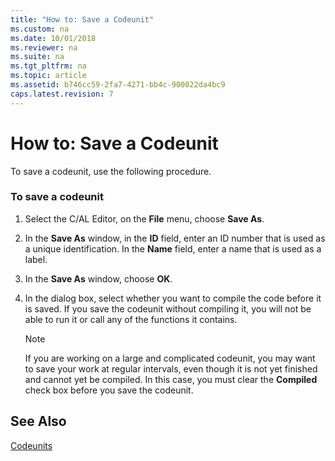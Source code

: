 ```yaml
---
title: "How to: Save a Codeunit"
ms.custom: na
ms.date: 10/01/2018
ms.reviewer: na
ms.suite: na
ms.tgt_pltfrm: na
ms.topic: article
ms.assetid: b746cc59-2fa7-4271-bb4c-900022da4bc9
caps.latest.revision: 7
---
```

# How to: Save a Codeunit
To save a codeunit, use the following procedure.  
  
### To save a codeunit  
  
1.  Select the C/AL Editor, on the **File** menu, choose **Save As**.  
  
2.  In the **Save As** window, in the **ID** field, enter an ID number that is used as a unique identification. In the **Name** field, enter a name that is used as a label.  
  
3.  In the **Save As** window, choose **OK**.  
  
4.  In the dialog box, select whether you want to compile the code before it is saved. If you save the codeunit without compiling it, you will not be able to run it or call any of the functions it contains.  
  
    > [!NOTE]  
    >  If you are working on a large and complicated codeunit, you may want to save your work at regular intervals, even though it is not yet finished and cannot yet be compiled. In this case, you must clear the **Compiled** check box before you save the codeunit.  
  
## See Also  
 [Codeunits](Codeunits.md)